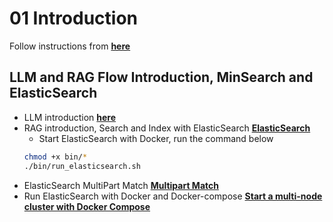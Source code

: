 # 01 Introduction
Follow instructions from [**here**](https://github.com/DataTalksClub/llm-zoomcamp/tree/main/01-intro)

## LLM and RAG Flow Introduction, MinSearch and ElasticSearch

- LLM introduction [**here**](01-llm-introduction.ipynb)
- RAG introduction, Search and Index with ElasticSearch [**ElasticSearch**](rag-intro.ipynb)
    - Start ElasticSearch with Docker, run the command below
    ```sh
    chmod +x bin/*
    ./bin/run_elasticsearch.sh
    ```
- ElasticSearch MultiPart Match [**Multipart Match**](elastic-search.md)
- Run ElasticSearch with Docker and Docker-compose [**Start a multi-node cluster with Docker Compose**](https://www.elastic.co/guide/en/elasticsearch/reference/current/docker.html#docker-compose-file)